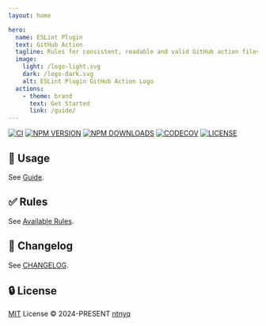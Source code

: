 ```yaml
---
layout: home

hero:
  name: ESLint Plugin
  text: GitHub Action
  tagline: Rules for consistent, readable and valid GitHub action files
  image:
    light: /logo-light.svg
    dark: /logo-dark.svg
    alt: ESLint Plugin GitHub Action Logo
  actions:
    - theme: brand
      text: Get Started
      link: /guide/
---
```


<div id="package_status">

[![CI](https://github.com/ntnyq/eslint-plugin-github-action/workflows/CI/badge.svg)](https://github.com/ntnyq/eslint-plugin-github-action/actions)
[![NPM VERSION](https://img.shields.io/npm/v/eslint-plugin-github-action.svg)](https://www.npmjs.com/package/eslint-plugin-github-action)
[![NPM DOWNLOADS](https://img.shields.io/npm/dy/eslint-plugin-github-action.svg)](https://www.npmjs.com/package/eslint-plugin-github-action)
[![CODECOV](https://codecov.io/github/ntnyq/eslint-plugin-github-action/branch/main/graph/badge.svg)](https://codecov.io/github/ntnyq/eslint-plugin-github-action)
[![LICENSE](https://img.shields.io/github/license/ntnyq/eslint-plugin-github-action.svg)](https://github.com/ntnyq/eslint-plugin-github-action/blob/main/LICENSE)

</div>

## :book: Usage

See [Guide](./guide/index.md).

## :white_check_mark: Rules

See [Available Rules](./rules/index.md).

## :book: Changelog

See [CHANGELOG](https://github.com/ntnyq/eslint-plugin-github-action/releases).

## :lock: License

[MIT](https://github.com/ntnyq/eslint-plugin-github-action/blob/main/LICENSE) License © 2024-PRESENT [ntnyq](https://github.com/ntnyq)
